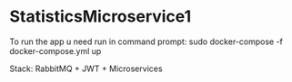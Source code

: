 # StatisticsMicroservice1

To run the app u need run in command prompt: sudo docker-compose -f docker-compose.yml up

Stack: RabbitMQ + JWT + Microservices
